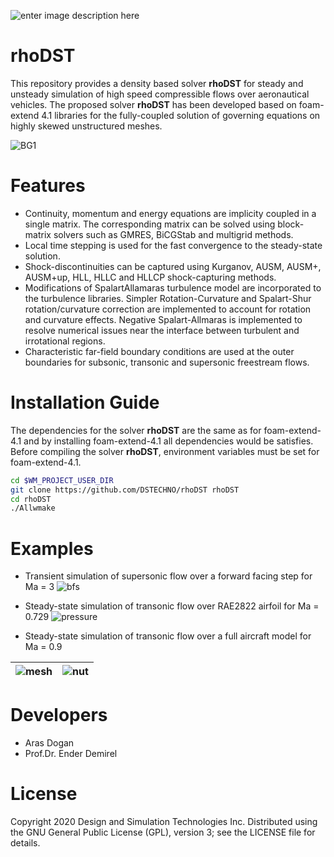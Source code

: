 ![enter image description here](https://user-images.githubusercontent.com/30440239/129488825-eb1f5388-fe71-45bf-9f60-6a9d69466836.jpg)

# rhoDST
This repository provides a density based solver **rhoDST** for steady and unsteady simulation of high speed compressible flows over aeronautical vehicles. The proposed solver **rhoDST** has been developed based on  foam-extend 4.1  libraries for the fully-coupled solution of governing equations on highly skewed unstructured meshes. 

![BG1](https://user-images.githubusercontent.com/30440239/131627275-4d343da5-bcdc-4502-8275-a7f8de4ea75a.jpg)
 

# Features

 - Continuity, momentum and energy equations are implicity coupled in a single matrix.  The corresponding matrix can be solved using block-matrix solvers such as GMRES, BiCGStab and multigrid methods. 
 - Local time stepping is used for the fast convergence to the steady-state solution. 
 - Shock-discontinuities can be captured using Kurganov, AUSM, AUSM+, AUSM+up, HLL, HLLC and HLLCP shock-capturing methods. 
 - Modifications of SpalartAllamaras turbulence model are incorporated to the turbulence libraries. Simpler Rotation-Curvature and Spalart-Shur rotation/curvature correction are implemented to account for rotation and curvature effects.  Negative Spalart-Allmaras is implemented to resolve numerical issues near the interface between turbulent and irrotational regions. 
 - Characteristic far-field boundary conditions are used at the outer boundaries for subsonic, transonic and supersonic freestream flows. 
 
# Installation Guide
The dependencies for the solver **rhoDST** are the same as for foam-extend-4.1 and by installing foam-extend-4.1 all dependencies would be satisfies. Before compiling the solver **rhoDST**, environment variables must be set for foam-extend-4.1.

```bash
cd $WM_PROJECT_USER_DIR
git clone https://github.com/DSTECHNO/rhoDST rhoDST
cd rhoDST
./Allwmake
```
# Examples
* Transient simulation of supersonic flow over a forward facing step for Ma = 3 
![bfs](https://user-images.githubusercontent.com/30440239/131734244-9f159e29-19da-4087-aebf-21270e1e7633.png)

* Steady-state simulation of transonic flow over RAE2822 airfoil for Ma = 0.729
![pressure](https://user-images.githubusercontent.com/89465885/131667405-db903eff-9901-481e-b589-f4aba4e09966.png)


* Steady-state simulation of transonic flow over a full aircraft model for Ma = 0.9

![mesh](https://user-images.githubusercontent.com/89465885/131667919-018a8a7f-f218-4d2b-a677-4a5eb141a59f.png) |  ![nut](https://user-images.githubusercontent.com/89465885/131667922-820729ee-6d01-4dc7-acb1-1374a36cfb6e.png)
--- | ---


# Developers

- Aras Dogan
- Prof.Dr. Ender Demirel

# License
Copyright 2020 Design and Simulation Technologies Inc. 
Distributed using the GNU General Public License (GPL), version 3; see the LICENSE file for details.
